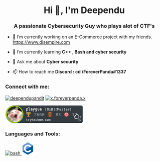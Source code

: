 <h1 align="center">Hi 👋, I'm Deependu</h1>
<h3 align="center">A passionate Cybersecurity Guy who plays alot of CTF's</h3>

- 🔭 I’m currently working on an E-Commerce project with my friends. https://www.disempire.com

- 🌱 I’m currently learning **C++ , Bash and cyber security**

- 💬 Ask me about **Cyber security**

- 📫 How to reach me **Discord : cd /ForeverPanda#1337**


<h3 align="left">Connect with me:</h3>
<p align="left">
<a href="https://twitter.com/deependupandit" target="blank"><img align="center" src="https://raw.githubusercontent.com/rahuldkjain/github-profile-readme-generator/master/src/images/icons/Social/twitter.svg" alt="deependupandit" height="30" width="40" /></a>
<a href="https://instagram.com/x.foreverpanda.x" target="blank"><img align="center" src="https://raw.githubusercontent.com/rahuldkjain/github-profile-readme-generator/master/src/images/icons/Social/instagram.svg" alt="x.foreverpanda.x" height="30" width="40" /></a>
  
 <a href="https://tryhackme.com/p/playgue" target="_blank"><img align="center" src="https://raw.githubusercontent.com/foreverpanda/foreverpanda/main/playgue.png" alt="TryHackMe"  /></a>
</p>

<h3 align="left">Languages and Tools:</h3>
<p align="left"> <a href="https://www.gnu.org/software/bash/" target="_blank"> <img src="https://www.vectorlogo.zone/logos/gnu_bash/gnu_bash-icon.svg" alt="bash" width="40" height="40"/> </a> <a href="https://www.cprogramming.com/" target="_blank"> <img src="https://raw.githubusercontent.com/devicons/devicon/master/icons/c/c-original.svg" alt="c" width="40" height="40"/> </a> </p>

